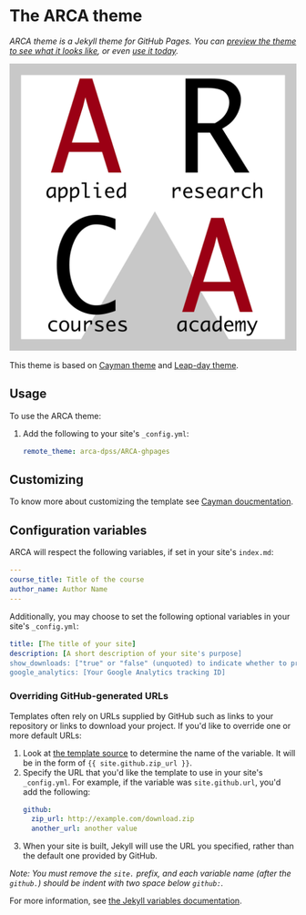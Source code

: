 # The ARCA theme


*ARCA theme is a Jekyll theme for GitHub Pages. You can [preview the theme to see what it looks like](TODO), or even [use it today](#usage).*

![Thumbnail ARCA](thumbnail.png)

This theme is based on [Cayman theme](https://github.com/pages-themes/cayman) and [Leap-day theme](https://github.com/pages-themes/leap-day).

## Usage

To use the ARCA theme:

1. Add the following to your site's `_config.yml`:

    ```yml
    remote_theme: arca-dpss/ARCA-ghpages
    ```

## Customizing

To know more about customizing the template see [Cayman doucmentation](https://github.com/pages-themes/cayman).


## Configuration variables

ARCA will respect the following variables, if set in your site's `index.md`:

```yml
---
course_title: Title of the course
author_name: Author Name
---
```

Additionally, you may choose to set the following optional variables in your site's `_config.yml`:

```yml
title: [The title of your site]
description: [A short description of your site's purpose]
show_downloads: ["true" or "false" (unquoted) to indicate whether to provide a download URL]
google_analytics: [Your Google Analytics tracking ID]
```

### Overriding GitHub-generated URLs

Templates often rely on URLs supplied by GitHub such as links to your repository or links to download your project. If you'd like to override one or more default URLs:

1. Look at [the template source](https://github.com/arca-dpss/ARCA-ghpages/blob/master/_layouts/default.html) to determine the name of the variable. It will be in the form of `{{ site.github.zip_url }}`.
2. Specify the URL that you'd like the template to use in your site's `_config.yml`. For example, if the variable was `site.github.url`, you'd add the following:
    ```yml
    github:
      zip_url: http://example.com/download.zip
      another_url: another value
    ```
3. When your site is built, Jekyll will use the URL you specified, rather than the default one provided by GitHub.

*Note: You must remove the `site.` prefix, and each variable name (after the `github.`) should be indent with two space below `github:`.*

For more information, see [the Jekyll variables documentation](https://jekyllrb.com/docs/variables/).



